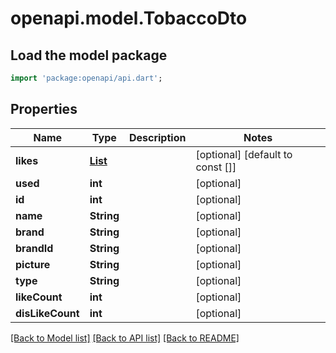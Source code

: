 # openapi.model.TobaccoDto

## Load the model package
```dart
import 'package:openapi/api.dart';
```

## Properties
Name | Type | Description | Notes
------------ | ------------- | ------------- | -------------
**likes** | [**List<PipeAccesoryLikeDto>**](PipeAccesoryLikeDto.md) |  | [optional] [default to const []]
**used** | **int** |  | [optional] 
**id** | **int** |  | [optional] 
**name** | **String** |  | [optional] 
**brand** | **String** |  | [optional] 
**brandId** | **String** |  | [optional] 
**picture** | **String** |  | [optional] 
**type** | **String** |  | [optional] 
**likeCount** | **int** |  | [optional] 
**disLikeCount** | **int** |  | [optional] 

[[Back to Model list]](../README.md#documentation-for-models) [[Back to API list]](../README.md#documentation-for-api-endpoints) [[Back to README]](../README.md)


